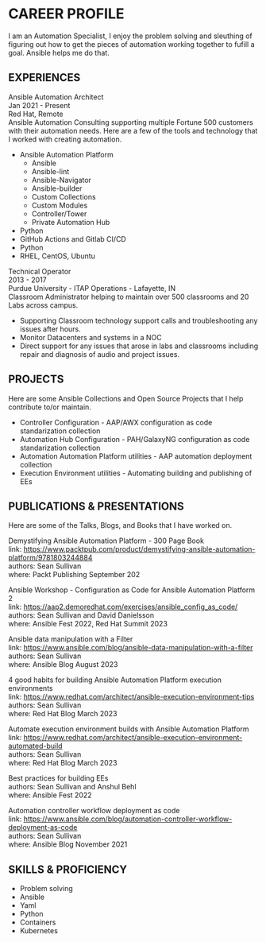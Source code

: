 # CAREER PROFILE

I am an Automation Specialist, I enjoy the problem solving and sleuthing of figuring out how to get the pieces of automation working together to fufill a goal. Ansible helps me do that.

## EXPERIENCES

Ansible Automation Architect\
Jan 2021 - Present\
Red Hat, Remote\
Ansible Automation Consulting supporting multiple Fortune 500 customers with their automation needs. Here are a few of the tools and technology that I worked with creating automation.
  - Ansible Automation Platform
    - Ansible
    - Ansible-lint
    - Ansible-Navigator
    - Ansible-builder
    - Custom Collections
    - Custom Modules
    - Controller/Tower
    - Private Automation Hub
  - Python
  - GitHub Actions and Gitlab CI/CD
  - Python
  - RHEL, CentOS, Ubuntu

Technical Operator\
2013 - 2017\
Purdue University - ITAP Operations - Lafayette, IN\
  Classroom Administrator helping to maintain over 500 classrooms and 20 Labs
  across campus.
- Supporting Classroom technology support calls and troubleshooting any issues after hours.
- Monitor Datacenters and systems in a NOC
- Direct support for any issues that arose in labs and classrooms including repair and diagnosis of audio and project issues.

## PROJECTS

Here are some Ansible Collections and Open Source Projects that I help contribute to/or maintain.

  - Controller Configuration - AAP/AWX configuration as code standarization collection
  - Automation Hub Configuration - PAH/GalaxyNG configuration as code standarization collection
  - Automation Automation Platform utilities - AAP automation deployment collection
  - Execution Environment utilities - Automating building and publishing of EEs

## PUBLICATIONS & PRESENTATIONS

Here are some of the Talks, Blogs, and Books that I have worked on.

Demystifying Ansible Automation Platform - 300 Page Book\
link: https://www.packtpub.com/product/demystifying-ansible-automation-platform/9781803244884 \
authors: Sean Sullivan\
where: Packt Publishing September 202

Ansible Workshop - Configuration as Code for Ansible Automation Platform 2\
link: https://aap2.demoredhat.com/exercises/ansible_config_as_code/ \
authors: Sean Sullivan and David Danielsson\
where: Ansible Fest 2022, Red Hat Summit 2023

Ansible data manipulation with a Filter\
link: https://www.ansible.com/blog/ansible-data-manipulation-with-a-filter \
authors: Sean Sullivan\
where: Ansible Blog August 2023

4 good habits for building Ansible Automation Platform execution environments\
link: https://www.redhat.com/architect/ansible-execution-environment-tips \
authors: Sean Sullivan\
where: Red Hat Blog March 2023

Automate execution environment builds with Ansible Automation Platform\
link: https://www.redhat.com/architect/ansible-execution-environment-automated-build \
authors: Sean Sullivan\
where: Red Hat Blog March 2023

Best practices for building EEs\
authors: Sean Sullivan and Anshul Behl\
where: Ansible Fest 2022

Automation controller workflow deployment as code\
link: https://www.ansible.com/blog/automation-controller-workflow-deployment-as-code \
authors: Sean Sullivan\
where: Ansible Blog November 2021


## SKILLS & PROFICIENCY

  - Problem solving
  - Ansible
  - Yaml
  - Python
  - Containers
  - Kubernetes
